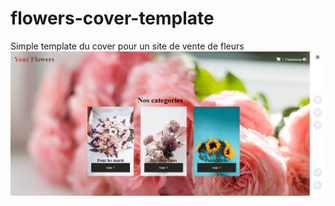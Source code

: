 # flowers-cover-template
Simple template du cover pour un site de vente de fleurs
<img src="img/capture.png" />
